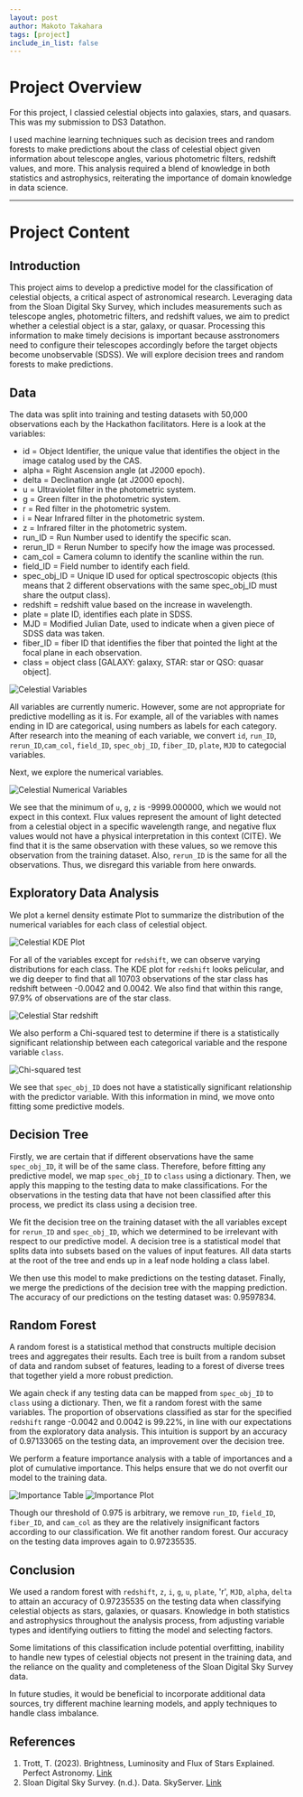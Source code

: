 ```yaml
---
layout: post
author: Makoto Takahara
tags: [project]
include_in_list: false
---
```


# Project Overview
For this project, I classied celestial objects into galaxies, stars, and quasars. This was my submission to DS3 Datathon. 

I used machine learning techniques such as decision trees and random forests to make predictions about the class of celestial object given information about telescope angles, various photometric filters, redshift values, and more. This analysis required a blend of knowledge in both statistics and astrophysics, reiterating the importance of domain knowledge in data science.

---

# Project Content

## Introduction
This project aims to develop a predictive model for the classification of celestial objects, a critical aspect of astronomical research. Leveraging data from the Sloan Digital Sky Survey, which includes measurements such as telescope angles, photometric filters, and redshift values, we aim to predict whether a celestial object is a star, galaxy, or quasar. Processing this information to make timely decisions is important because asstronomers need to configure their telescopes accordingly before the target objects become unobservable (SDSS). We will explore decision trees and random forests to make predictions. 


## Data

The data was split into training and testing datasets with 50,000 observations each by the Hackathon facilitators. Here is a look at the variables:

 - id = Object Identifier, the unique value that identifies the object in the image catalog used by the CAS.
 - alpha = Right Ascension angle (at J2000 epoch).
 - delta = Declination angle (at J2000 epoch).
 - u = Ultraviolet filter in the photometric system.
 - g = Green filter in the photometric system.
 - r = Red filter in the photometric system.
 - i = Near Infrared filter in the photometric system.
 - z = Infrared filter in the photometric system.
 - run_ID = Run Number used to identify the specific scan.
 - rerun_ID = Rerun Number to specify how the image was processed.
 - cam_col = Camera column to identify the scanline within the run.
 - field_ID = Field number to identify each field.
 - spec_obj_ID = Unique ID used for optical spectroscopic objects (this means that 2 different observations with the same spec_obj_ID must share the output class).
 - redshift = redshift value based on the increase in wavelength.
 - plate = plate ID, identifies each plate in SDSS.
 - MJD = Modified Julian Date, used to indicate when a given piece of SDSS data was taken.
 - fiber_ID = fiber ID that identifies the fiber that pointed the light at the focal plane in each observation.
 - class = object class [GALAXY: galaxy, STAR: star or QSO: quasar object].

![Celestial Variables](/images/Screenshot-2024-01-21-at-00.05.09.png)

All variables are currently numeric. However, some are not appropriate for predictive modelling as it is. For example, all of the variables with names ending in ID are categorical, using numbers as labels for each category. After research into the meaning of each variable, we convert `id`, `run_ID`, `rerun_ID`,`cam_col`, `field_ID`, `spec_obj_ID`, `fiber_ID`, `plate`, `MJD` to categocial variables.

Next, we explore the numerical variables.

![Celestial Numerical Variables](/images/Screenshot-2024-01-21-at-00.16.47.png)

We see that the minimum of `u`, `g`, `z` is -9999.000000, which we would not expect in this context. Flux values represent the amount of light detected from a celestial object in a specific wavelength range, and negative flux values would not have a physical interpretation in this context (CITE). We find that it is the same observation with these values, so we remove this observation from the training dataset. Also, `rerun_ID` is the same for all the observations. Thus, we disregard this variable from here onwards. 


## Exploratory Data Analysis

We plot a kernel density estimate Plot to summarize the distribution of the numerical variables for each class of celestial object. 

![Celestial KDE Plot](/images/Screenshot-2024-01-21-at-00.37.37.png)

For all of the variables except for `redshift`, we can observe varying distributions for each class. The KDE plot for `redshift` looks pelicular, and we dig deeper to find that all 10703 observations of the star class has redshift between -0.0042 and 0.0042. We also find that within this range, 97.9% of observations are of the star class.

![Celestial Star redshift](/images/Screenshot-2024-01-21-at-00.48.50.png)

We also perform a Chi-squared test to determine if there is a statistically significant relationship between each categorical variable and the respone variable `class`.

![Chi-squared test](/images/Screenshot-2024-01-21-at-00.51.46.png)

We see that `spec_obj_ID` does not have a statistically significant relationship with the predictor variable. With this information in mind, we move onto fitting some predictive models. 

## Decision Tree

Firstly, we are certain that if different observations have the same `spec_obj_ID`, it will be of the same class. Therefore, before fitting any predictive model, we map `spec_obj_ID` to `class` using a dictionary. Then, we apply this mapping to the testing data to make classifications. For the observations in the testing data that have not been classified after this process, we predict its class using a decision tree. 

We fit the decision tree on the training dataset with the all variables except for `rerun_ID` and `spec_obj_ID`, which we determined to be irrelevant with respect to our predictive model. A decision tree is a statistical model that splits data into subsets based on the values of input features. All data starts at the root of the tree and ends up in a leaf node holding a class label. 

We then use this model to make predictions on the testing dataset. Finally, we merge the predictions of the decision tree with the mapping prediction. The accuracy of our predictions on the testing dataset was: 0.9597834.

## Random Forest

A random forest is a statistical method that constructs multiple decision trees and aggregates their results. Each tree is built from a random subset of data and random subset of features, leading to a forest of diverse trees that together yield a more robust prediction.

We again check if any testing data can be mapped from `spec_obj_ID` to `class` using a dictionary. Then, we fit a random forest with the same variables. The proportion of observations classified as star for the specified `redshift` range -0.0042 and 0.0042 is 99.22%, in line with our expectations from the exploratory data analysis. This intuition is support by an accuracy of 0.97133065 on the testing data, an improvement over the decision tree. 

We perform a feature importance analysis with a table of importances and a plot of cumulative importance. This helps ensure that we do not overfit our model to the training data. 

![Importance Table](/images/Screenshot-2024-01-21-at-01.33.44.png)
![Importance Plot](/images/Screenshot-2024-01-21-at-01.33.53.png)

Though our threshold of 0.975 is arbitrary, we remove `run_ID`, `field_ID`, `fiber_ID`, and `cam_col` as they are the relatively insignificant factors according to our classification. We fit another random forest. Our accuracy on the testing data improves again to 0.97235535. 


## Conclusion

We used a random forest with `redshift`, `z`, `i`, `g`, `u`, `plate`, 'r', `MJD`, `alpha`, `delta` to attain an accuracy of 0.97235535 on the testing data when classifying celestial objects as stars, galaxies, or quasars. Knowledge in both statistics and astrophysics throughout the analysis process, from adjusting variable types and identifying outliers to fitting the model and selecting factors. 

Some limitations of this classification include potential overfitting, inability to handle new types of celestial objects not present in the training data, and the reliance on the quality and completeness of the Sloan Digital Sky Survey data.

In future studies, it would be beneficial to incorporate additional data sources, try different machine learning models, and apply techniques to handle class imbalance.

## References 

1. Trott, T. (2023). Brightness, Luminosity and Flux of Stars Explained. Perfect Astronomy. [Link](https://perfectastronomy.com/astronomy-course/luminosity-flux-stars/)
2. Sloan Digital Sky Survey. (n.d.). Data. SkyServer. [Link](https://skyserver.sdss.org/dr1/en/sdss/data/data.asp)
